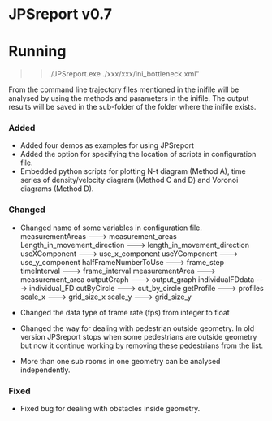 
JPSreport v0.7
================

Running
=======

>> ./JPSreport.exe ./xxx/xxx/ini_bottleneck.xml"

From the command line trajectory files mentioned in the inifile will be analysed by using the methods and parameters in the inifile.
The output results will be saved in the sub-folder of the folder where the inifile exists.

### Added

- Added four demos as examples for using JPSreport
- Added the option for specifying the location of scripts in configuration file.
- Embedded python scripts for plotting N-t diagram (Method A), time series of density/velocity diagram (Method C and D) and Voronoi diagrams (Method D).

### Changed

- Changed name of some variables in configuration file.
	measurementAreas   --->  measurement_areas
	Length_in_movement_direction	---> length_in_movement_direction
	useXComponent		---> use_x_component
	useYComponent		---> use_y_component
	halfFrameNumberToUse  ---> frame_step
	timeInterval	---> frame_interval
	measurementArea	---> measurement_area
	outputGraph	---> output_graph
	individualFDdata	---> individual_FD
	cutByCircle 	---> cut_by_circle
	getProfile 		---> profiles
	scale_x			---> grid_size_x
	scale_y			---> grid_size_y
- Changed the data type of frame rate (fps) from integer to float

- Changed the way for dealing with pedestrian outside geometry. In old version JPSreport stops when some pedestrians are outside geometry but now it continue working by 
removing these pedestrians from the list.

- More than one sub rooms in one geometry can be analysed independently.
	
### Fixed
	
- Fixed bug for dealing with obstacles inside geometry.










  
